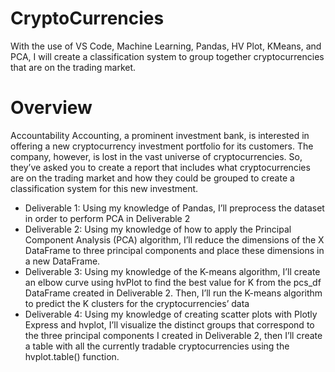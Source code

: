 # CryptoCurrencies
With the use of VS Code, Machine Learning, Pandas, HV Plot, KMeans, and PCA, I will create a classification system to group together cryptocurrencies that are on the trading market.

# Overview
Accountability Accounting, a prominent investment bank, is interested in offering a new cryptocurrency investment portfolio for its customers. The company, however, is lost in the vast universe of cryptocurrencies. So, they’ve asked you to create a report that includes what cryptocurrencies are on the trading market and how they could be grouped to create a classification system for this new investment.

- Deliverable 1: Using my knowledge of Pandas, I’ll preprocess the dataset in order to perform PCA in Deliverable 2
- Deliverable 2: Using my knowledge of how to apply the Principal Component Analysis (PCA) algorithm, I’ll reduce the dimensions of the X DataFrame to three principal components and place these dimensions in a new DataFrame.
- Deliverable 3: Using my knowledge of the K-means algorithm, I’ll create an elbow curve using hvPlot to find the best value for K from the pcs_df DataFrame created in Deliverable 2. Then, I’ll run the K-means algorithm to predict the K clusters for the cryptocurrencies’ data
- Deliverable 4: Using my knowledge of creating scatter plots with Plotly Express and hvplot, I’ll visualize the distinct groups that correspond to the three principal components I created in Deliverable 2, then I’ll create a table with all the currently tradable cryptocurrencies using the hvplot.table() function.
